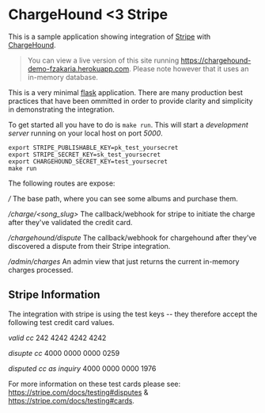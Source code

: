 # ChargeHound <3 Stripe

This is a sample application showing integration of [Stripe](https://stripe.com) with
[ChargeHound](https://www.chargehound.com).

> You can view a live version of this site running https://chargehound-demo-fzakaria.herokuapp.com. Please note however that it uses an in-memory database.

This is a very minimal [flask](flask.pocoo.org) application. There are many production best practices that have been ommitted in order to provide clarity and simplicity in demonstrating the integration.

To get started all you have to do is `make run`.
This will start a *development server* running on your local host on port *5000*.

```
export STRIPE_PUBLISHABLE_KEY=pk_test_yoursecret
export STRIPE_SECRET_KEY=sk_test_yoursecret
export CHARGEHOUND_SECRET_KEY=test_yoursecret
make run
```

The following routes are expose:

*/* The base path, where you can see some albums and purchase them.

*/charge/<song_slug>* The callback/webhook for stripe to initiate the charge after they've validated the credit card.

*/chargehound/dispute* The callback/webhook for chargehound after they've discovered a dispute from their Stripe integration.

*/admin/charges* An admin view that just returns the current in-memory charges processed.

## Stripe Information

The integration with stripe is using the test keys -- they therefore accept the following test credit card values.

*valid cc* 242 4242 4242 4242

*disupte cc* 4000 0000 0000 0259

*disputed cc as inquiry* 4000 0000 0000 1976

For more information on these test cards please see: https://stripe.com/docs/testing#disputes & https://stripe.com/docs/testing#cards.